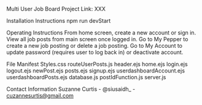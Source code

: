 Multi User Job Board
Project Link: XXX

Installation Instructions
npm run devStart

Operating Instructions
From home screen, create a new account or sign in.
View all job posts from main screen once logged in.
Go to My Pepper to create a new job posting or delete a job posting.
Go to My Account to update password (requires user to log back in) or deactivate account.

File Manifest
Styles.css
routeUserPosts.js
header.ejs
home.ejs
login.ejs
logout.ejs
newPost.ejs
posts.ejs
signup.ejs
userdashboardAccount.ejs
userdashboardPosts.ejs
database.js
postIdFunction.js
server.js

Contact Information
Suzanne Curtis - @siusaidh_ - cuzannesurtis@gmail.com